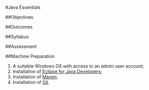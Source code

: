#Java Essentials

##Objectives

##Outcomes

##Syllabus

##Assessment

##Machine Preparation

1. A suitable Windows OS with access to an admin user account;
2. Installation of [Eclipse for Java Developers](http://www.eclipse.org/downloads/);
3. Installation of [Maven](http://maven.apache.org/);
4. Installation of [Git](http://msysgit.github.io/).
